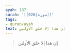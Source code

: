 ```yaml
---
ayah: 137
surah: '[[026|سورة]]'
tags:
- quran/ayah
text: إن هذا إلا خلق الأولين
---
```

> إن هذا إلا خلق الأولين
